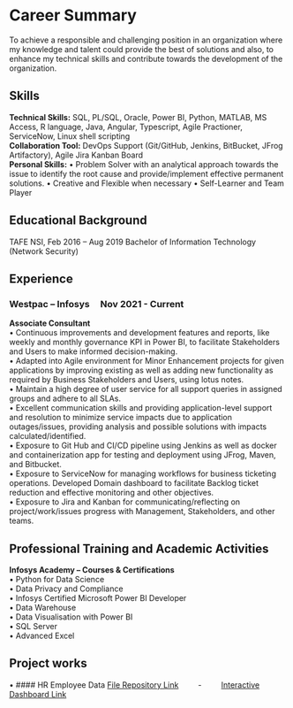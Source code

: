 # Career Summary
To achieve a responsible and challenging position in an organization where my knowledge and talent could provide the best of solutions and also, to enhance my technical skills and contribute towards the development of the organization.

## Skills
**Technical Skills:** SQL, PL/SQL, Oracle, Power BI, Python, MATLAB, MS Access, R language, Java, Angular, Typescript, Agile Practioner, ServiceNow, Linux shell scripting <br>
**Collaboration Tool:** DevOps Support (Git/GitHub, Jenkins, BitBucket, JFrog Artifactory), Agile Jira Kanban Board<br>
**Personal Skills:** 
• Problem Solver with an analytical approach towards the issue to identify the root cause and provide/implement effective permanent solutions.
• Creative and Flexible when necessary
• Self-Learner and Team Player

## Educational Background
TAFE NSI, Feb 2016 – Aug 2019
Bachelor of Information Technology (Network Security) 

## Experience
### Westpac – Infosys  &nbsp;  &nbsp;           Nov 2021 - Current
<b> Associate Consultant</b>
<br>
    • Continuous improvements and development features and reports, like weekly and monthly governance KPI in Power BI, to facilitate Stakeholders and Users to make informed decision-making.<br>
    • Adapted into Agile environment for Minor Enhancement projects for given applications by improving existing as well as adding new functionality as required by Business Stakeholders and Users, using lotus notes.<br>
    • Maintain a high degree of user service for all support queries in assigned groups and adhere to all SLAs.<br>
    • Excellent communication skills and providing application-level support and resolution to minimize service impacts due to application outages/issues, providing analysis and possible solutions with impacts calculated/identified.<br>
    • Exposure to Git Hub and CI/CD pipeline using Jenkins as well as docker and containerization app for testing and deployment using JFrog, Maven, and Bitbucket.<br>
    • Exposure to ServiceNow for managing workflows for business ticketing operations. Developed Domain dashboard to facilitate Backlog ticket reduction and effective monitoring and other objectives.<br>
    • Exposure to Jira and Kanban for communicating/reflecting on project/work/issues progress with Management, Stakeholders, and other teams.<br>

## Professional Training and Academic Activities
<b> Infosys Academy – Courses & Certifications </b>
<br>• Python for Data Science<br>
    • Data Privacy and Compliance<br>
    • Infosys Certified Microsoft Power BI Developer<br>
    • Data Warehouse<br>
    • Data Visualisation with Power BI<br>
    • SQL Server<br>
    • Advanced Excel<br>

## Project works 
 • #### HR Employee Data     [File Repository Link](https://github.com/raghavshrestha/powerbi-projects/tree/main/HR%20Employee%20Analysis) &nbsp;  &nbsp; &nbsp; &nbsp;    -     &nbsp;  &nbsp; &nbsp; &nbsp; 
   [Interactive Dashboard Link](https://app.powerbi.com/groups/me/reports/b8fd93d3-6d14-431e-ab3c-65858cead605/ReportSection?experience=power-bi)
